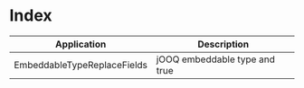 # Index

| Application                            | Description
| ---------------------------------------|--------------------------------------------------------------------|
| EmbeddableTypeReplaceFields            | jOOQ embeddable type and <replacesFields>true</replacesFields>     |